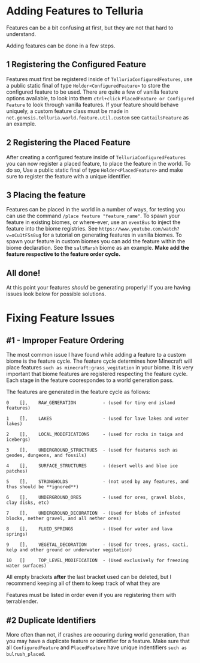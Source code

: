 
# Adding Features to Telluria

Features can be a bit confusing at first, but they are not that hard to understand.

Adding features can be done in a few steps.

## 1 Registering the Configured Feature
Features must first be registered inside of `TelluriaConfiguredFeatures`, use a public static final of type `Holder<ConfiguredFeature>` to store the configured feature to be used. There are quite a few of vanilla feature options available, to look into them `ctrl+click` `PlacedFeature or Configured Feature` to look through vanilla features. If your feature should behave uniquely, a custom feature class must be made in `net.genesis.telluria.world.feature.util.custom` see `CattailsFeature` as an example.

## 2 Registering the Placed Feature
After creating a configured feature inside of `TelluriaConfiguredFeatures` you can now register a placed feature, to place the feature in the world. To do so, Use a public static final of type `Holder<PlacedFeature>` and make sure to register the feature with a unique identifier.

## 3 Placing the feature
Features can be placed in the world in a number of ways, for testing you can use the command `/place feature "feature_name"`. To spawn your feature in existing biomes, or where-ever, use an `eventBus` to inject the feature into the biome registries. See `https://www.youtube.com/watch?v=oCu1tF5s8ug` for a tutorial on generating features in vanilla biomes. To spawn your feature in custom biomes you can add the feature within the biome declaration. See the `saltMarsh` biome as an example. **Make add the feature respective to the feature order cycle.**


## All done!
At this point your features *should* be generating properly! If you are having issues look below for possible solutions.  





# Fixing Feature Issues

## #1 - Improper Feature Ordering 
  The most common issue I have found while adding a feature to a custom biome is the feature cycle. The feature cycle determines how Minecraft will place features `such as minecraft:grass_vegitation` in your biome. It is very important that biome features are registered respecting the feature cycle. Each stage in the feature coorespondes to a world generation pass.

  The features are generated in the feature cycle as follows:

    0    [],    RAW_GENERATION          - (used for tiny end island features)

    1    [],    LAKES                   - (used for lave lakes and water lakes)

    2    [],    LOCAL_MODIFICATIONS     - (used for rocks in taiga and icebergs)

    3    [],    UNDERGROUND_STRUCTRUES  - (used for features such as geodes, dungeons, and fossils)

    4    [],    SURFACE_STRUCTURES      - (desert wells and blue ice patches)

    5    [],    STRONGHOLDS             - (not used by any features, and thus should be **ignored**)

    6    [],    UNDERGROUND_ORES        - (used for ores, gravel blobs, clay disks, etc)

    7    [],    UNDERGROUND_DECORATION  - (Used for blobs of infested blocks, nether gravel, and all nether ores)

    8    [],    FLUID_SPRINGS           - (Used for water and lava springs)

    9    [],    VEGETAL_DECORATION      - (Used for trees, grass, cacti, kelp and other ground or underwater vegitation)

    10   []     TOP_LEVEL_MODIFICATION  - (Used exclusively for freezing water surfaces)

  All empty brackets **after** the last bracket used can be deleted, but I recommend keeping all of them to keep track of what they are

  Features must be listed in order even if you are registering them with terrablender.

## #2 Duplicate Identifiers
More often than not, if crashes are occuring during world generation, than you may have a duplicate feature or identifier for a feature. Make sure that all `ConfiguredFeature` and `PlacedFeature` have unique indentifiers `such as bulrush_placed`.
